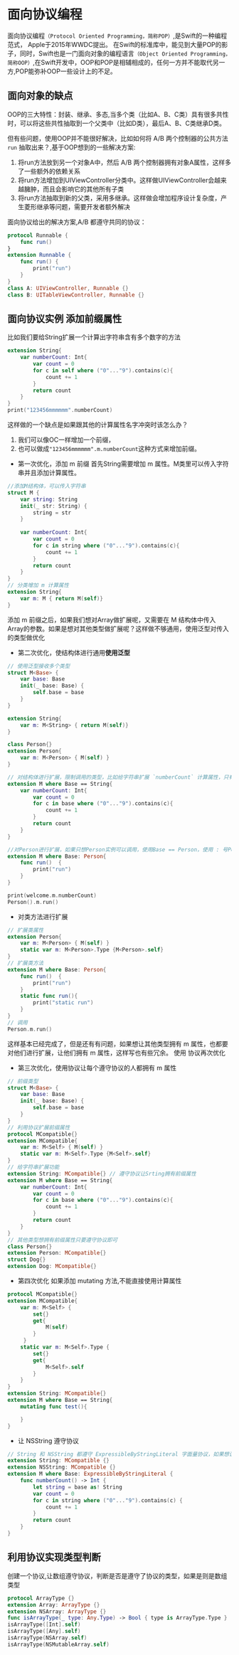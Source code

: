 # 面向协议编程
面向协议编程`（Protocol Oriented Programming，简称POP）`,是Swift的一种编程范式， Apple于2015年WWDC提出。
在Swift的标准库中，能见到大量POP的影子，同时，Swift也是一门面向对象的编程语言`（Object Oriented Programming，简称OOP）`,在Swift开发中，OOP和POP是相辅相成的，任何一方并不能取代另一方,POP能弥补OOP一些设计上的不足。

## 面向对象的缺点
OOP的三大特性：封装、继承、多态,当多个类（比如A、B、C类）具有很多共性时，可以将这些共性抽取到一个父类中（比如D类），最后A、B、C类继承D类。

但有些问题，使用OOP并不能很好解决，比如如何将 A/B 两个控制器的公共方法 `run` 抽取出来？,基于OOP想到的一些解决方案:
1. 将run方法放到另一个对象A中，然后 A/B 两个控制器拥有对象A属性，这样多了一些额外的依赖关系
2. 将run方法增加到UIViewController分类中。这样做UIViewController会越来越臃肿，而且会影响它的其他所有子类
3. 将run方法抽取到新的父类，采用多继承。这样做会增加程序设计复杂度，产生菱形继承等问题，需要开发者额外解决

面向协议给出的解决方案,A/B 都遵守共同的协议：
```swift
protocol Runnable {
    func run()
}
extension Runnable {
    func run() {
        print("run")
    }
}
class A: UIViewController, Runnable {}
class B: UITableViewController, Runnable {}
```

## 面向协议实例  添加前缀属性
比如我们要给String扩展一个计算出字符串含有多个数字的方法
```swift
extension String{
    var numberCount: Int{
        var count = 0
        for c in self where ("0"..."9").contains(c){
            count += 1
        }
        return count
    }
}
print("123456mmmmmm".numberCount)
```
这样做的一个缺点是如果跟其他的计算属性名字冲突时该怎么办？
1. 我们可以像OC一样增加一个前缀，
2. 也可以做成`"123456mmmmmm".m.numberCount`这种方式来增加前缀。

* 第一次优化，添加 m 前缀
首先String需要增加 m 属性。M类里可以传入字符串并且添加计算属性。
```swift
//添加M结构体，可以传入字符串
struct M {
    var string: String
    init(_ str: String) {
        string = str
    }
    
    var numberCount: Int{
        var count = 0
        for c in string where ("0"..."9").contains(c){
            count += 1
        }
        return count
    }
}
// 分类增加 m 计算属性
extension String{
    var m: M { return M(self)}
}
```
添加 m 前缀之后，如果我们想对Array做扩展呢，又需要在 M 结构体中传入Array的参数。如果是想对其他类型做扩展呢？这样做不够通用，使用泛型对传入的类型做优化
* 第二次优化，使结构体进行通用**使用泛型**
```swift
// 使用泛型接收多个类型
struct M<Base> {
    var base: Base
    init(_ base: Base) {
        self.base = base
    }
}

extension String{
    var m: M<String> { return M(self)}
}

class Person{}
extension Person{
    var m: M<Person> { M(self) }
}

// 对结构体进行扩展，限制调用的类型，比如给字符串扩展 `numberCount` 计算属性，只有字符串实例可以调用
extension M where Base == String{
    var numberCount: Int{
        var count = 0
        for c in base where ("0"..."9").contains(c){
            count += 1
        }
        return count
    }
}

//对Person进行扩展，如果只想Person实例可以调用，使用Base == Person，使用 : 号Person及它的子类都可以调用
extension M where Base: Person{
    func run()  {
        print("run")
    }
}

print(welcome.m.numberCount)
Person().m.run()
```
* 对类方法进行扩展
```swift
// 扩展类属性
extension Person{
    var m: M<Person> { M(self) }
    static var m: M<Person>.Type {M<Person>.self}
}
// 扩展类方法
extension M where Base: Person{
    func run()  {
        print("run")
    }
    static func run(){
        print("static run")
    }
}
// 调用
Person.m.run()
```

这样基本已经完成了，但是还有有问题，如果想让其他类型拥有 m 属性，也都要对他们进行扩展，让他们拥有 m 属性，这样写也有些冗余。 使用 协议再次优化
* 第三次优化，使用协议让每个遵守协议的人都拥有 m 属性
```swift
// 前缀类型
struct M<Base> {
    var base: Base
    init(_ base: Base) {
        self.base = base
    }
}
// 利用协议扩展前缀属性
protocol MCompatible{}
extension MCompatible{
    var m: M<Self> { M(self) }
    static var m: M<Self>.Type {M<Self>.self}
}
// 给字符串扩展功能
extension String: MCompatible{} // 遵守协议让Srting拥有前缀属性
extension M where Base == String{
    var numberCount: Int{
        var count = 0
        for c in base where ("0"..."9").contains(c){
            count += 1
        }
        return count
    }
}
// 其他类型想拥有前缀属性只要遵守协议即可
class Person{}
extension Person: MCompatible{}
struct Dog{}
extension Dog: MCompatible{}
```

* 第四次优化 如果添加 mutating 方法,不能直接使用计算属性
```swift
protocol MCompatible{}
extension MCompatible{
    var m: M<Self> { 
        set{}
        get{
            M(self)
        }
     }
    static var m: M<Self>.Type {
        set{}
        get{
            M<Self>.self
        }
    }
}
extension String: MCompatible{} 
extension M where Base == String{
    mutating func test(){

    }
}
```

* 让 NSString 遵守协议
```swift
// String 和 NSString 都遵守 ExpressibleByStringLiteral 字面量协议，如果想让NSString 拥有方法
extension String: MCompatible {}
extension NSString: MCompatible {}
extension M where Base: ExpressibleByStringLiteral {
    func numberCount() -> Int {
        let string = base as! String
        var count = 0
        for c in string where ("0"..."9").contains(c) {
            count += 1
        }
        return count
    }
}
``` 

## 利用协议实现类型判断
创建一个协议,让数组遵守协议，判断是否是遵守了协议的类型，如果是则是数组类型
```swift
protocol ArrayType {}
extension Array: ArrayType {}
extension NSArray: ArrayType {}
func isArrayType(_ type: Any.Type) -> Bool { type is ArrayType.Type }
isArrayType([Int].self)
isArrayType([Any].self)
isArrayType(NSArray.self)
isArrayType(NSMutableArray.self)
```